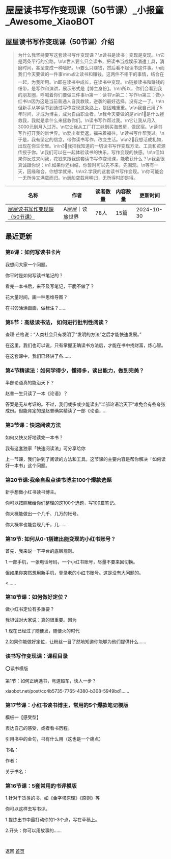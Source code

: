 # 屋屋读书写作变现课（50节课）_小报童_Awesome_XiaoBOT

## 屋屋读书写作变现课（50节课）介绍
> 为什么我坚持要写这套读书写作变现课？\n读书是读书；变现是变现。\n它是两条平行的公路。\n\n世人要么只会读书，把读书当成娱乐消遣工具，消磨时间，甚至变成一种嗜好。\n要么只赚钱，然后看不起读书这件事。\n而我们今天要做的一件事\n\n💰让读书和赚钱，这两件不相干的事情，结合在一起，为我所用。\n即在读书中成长，在读书中变现。\n链接读书和赚钱的纽带，是写作和演讲，展示形式是【博主身份】。\n\n所以，你们会看到我的朋友圈，呼喊着你们要做三件事\n第一：读书\n第二：写作\n第三：做小红书\n因为这是当前普通人自我救赎，逆袭的最好选择。没有之一了。\n\n但新手从学读书到通过写作变现这条路上，是困难重重。\n\n我自己用了5年时间，才成为博主，成为自由职业者。\n我今天要做的是\n\n1⃣️是什么拯救我，我就是拿什么来拯救你们。\n读书写作帮过我。\n它让我从月入3000元到月入过万。\n它让我从工厂打工妹到买海景房，做民宿。\n读书写作打开我的新世界。\n爱出者爱返，福来着福往。\n读书写作帮我过。\n于是，我有坚定的信念，带你读书写作，改变生活。\n\n2⃣️我想活成礼物，出现在你生命里。\n\n3⃣️我把我知道的一切读书写作变现方法、工具和资源传授于你。\n我们可以在一起体验读书的快乐，写作变现的快感。\n\n但如果你反过来问我，花钱来跟我这套读书写作变现课，能收获什么？\n我会很真诚跟你说：\n1.如果你还纠结，你暂时可以先不来，先围观。\n等有一天，因缘和合，你想学就来。\n\n2.学我的这套读书写作变现。\n你可能会一无所🉐️又满载而归。\n满船空载月明归，无所得时即是得。  
  


|名称|作者|读者数量|内容数量|更新时间|
|---|---|---|---|---|
|[屋屋读书写作变现课（50节课）](https://xiaobot.net/p/wuwudushi?refer=9c3f1c95-a052-465a-9902-f6d75080262a)|A屋屋｜读旅世界|78人|15篇|2024-10-30|

## 最近更新
### 第6课：如何写读书卡片

我想问大家一个问题。

你平时是如何写读书笔记的？

看完一本书后，来不及写笔记，干脆不做了？

花大量时间，画一种思维导图？

在书旁涂涂画画，做标注？......

### 第5节：高级读书法， 如何进行批判性阅读？

查理·芒格说：“人类社会只有发明了“发明的方法”之后才能快速发展。”

在这里，我们也可以说，只有掌握正确读书方法后，才能在书中找财富，炼心智。

在这套课中，我们已经讲了各......

### 第4节精读法：如何学得少，懂得多，读出能力，做到完美？

半部论语真的能治天下？

赵普一生只读了一本《论语》？

答案是无从考证的。不过，我们或多或少能读出"半部论语治天下"难免会有些夸张成份。但能肯定的是赵普确实精读了一部《论语......

### 第3节课：快速阅读方法

如何又快又好地读完一本书？

我有这套独家「快速阅读法」可分享给你

上一节课，我们讲到了阅读的方法和工具。这节课的主要内容是帮你解决「如何读好一本书」这个问题。

### 第20节课:我亲自盘点读书博主100个爆款选题

新手想做小红书读书博主。

你可以按照我给你们整理的这100个选题，写100篇笔记。

你大概能做出一个几千、几万的帐号。

你大概率也能变现几千，几......

### 第19节: 如何从0-1搭建出能变现的小红书账号？

首先，我来说一下平台的底层规则。

1.一部手机，一张电话号码，一个小红书账号，尽量不要来回切换。

但如果你突然想用新手机，登录老的小红书账号。这是没有大问题的。

<......

### 第18节课：如何做好定位？

做小红书定位有多重要？

我坦诚对大家说：真的很重要。因为

1.现在已经过了随便发，随便火的时代

2.如果你能做好定位，让粉丝一目了然地知道你能够为他们提供什么......

### 读书写作变现课：课程目录

⭕️读书模版

第1节：如何正确选书，弯道超车，快人一步？

xiaobot.net/post/cc4b5735-7765-4380-b308-5949bd1......

### 第17节课：小红书读书博主，常用的5个爆款笔记模版

模板一【感受型】

表达自己的感受，或者看书历程。

引用书中的金句，书有什么用（这也是一个痛点）

书名：

作者：

关于书名：

### 第16节课：5套常用的书评模版

1.针对干货类的书，如《金字塔原理》《原则》等

你可以这样去写书评。

1.提炼出书中最打动你的1-3个点，写在草稿上。

2.开头：你可以用故事的......


<a href="https://github.com/Reno9527/awesome-xiaobot" style="color: white; text-decoration: none;">awesome-xiaobot</a>

返回 [首页](../README.md)
